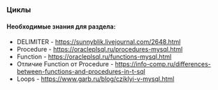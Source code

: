 ### Циклы

#### Необходимые знания для раздела:

- DELIMITER - https://sunnyblik.livejournal.com/2648.html
- Procedure - https://oracleplsql.ru/procedures-mysql.html
- Function - https://oracleplsql.ru/functions-mysql.html
- Отличие Function от Procedure - https://info-comp.ru/differences-between-functions-and-procedures-in-t-sql
- Loops - https://www.garb.ru/blog/cziklyi-v-mysql.html
